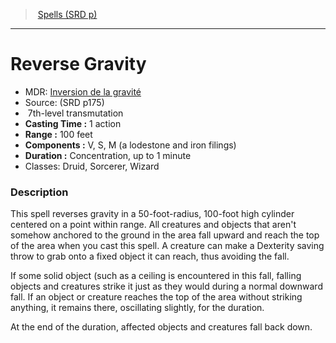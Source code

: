 ﻿---
!SpellItem
Name: Reverse Gravity
AltName: '[Inversion de la gravité](hd_spells_inversion_de_la_gravite.md)'
Type: transmutation
Level: 7
CastingTime: 1 action
Range: 100 feet
Components: V, S, M (a lodestone and iron filings)
Duration: Concentration, up to 1 minute
Classes: Druid, Sorcerer, Wizard
Family: SpellVO
Source: (SRD p175)
Id: spells_vo.md#reverse-gravity
ParentLink: spells_vo.md#spells-srd-p
ParentName: Spells (SRD p)
NameLevel: 1
Attributes: {}
---
> [Spells (SRD p)](srd_spells.md)

---

# Reverse Gravity

- MDR: [Inversion de la gravité](hd_spells_inversion_de_la_gravite.md)
- Source: (SRD p175)
-  7th-level transmutation
- **Casting Time :** 1 action
- **Range :** 100 feet
- **Components :** V, S, M (a lodestone and iron filings)
- **Duration :** Concentration, up to 1 minute
- Classes: Druid, Sorcerer, Wizard

### Description

This spell reverses gravity in a 50-foot-radius, 100-foot high cylinder centered on a point within range. All creatures and objects that aren't somehow anchored to the ground in the area fall upward and reach the top of the area when you cast this spell. A creature can make a Dexterity saving throw to grab onto a fixed object it can reach, thus avoiding the fall.

If some solid object (such as a ceiling is encountered in this fall, falling objects and creatures strike it just as they would during a normal downward fall. If an object or creature reaches the top of the area without striking anything, it remains there, oscillating slightly, for the duration.

At the end of the duration, affected objects and creatures fall back down.

